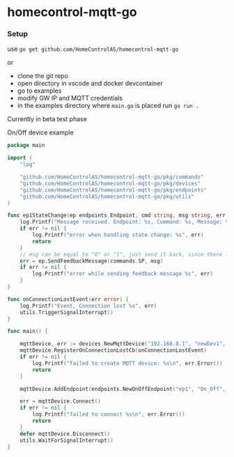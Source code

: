 # homecontrol-mqtt-go

### Setup
use `go get github.com/HomeControlAS/homecontrol-mqtt-go`

or 

* clone the git repo
* open directory in vscode and docker devcontainer
* go to examples
* modify GW IP and MQTT credentials
* in the examples directory where `main.go` is placed run `go run .`


Currently in beta test phase

On/Off device example 

```go
package main

import (
	"log"

	"github.com/HomeControlAS/homecontrol-mqtt-go/pkg/commands"
	"github.com/HomeControlAS/homecontrol-mqtt-go/pkg/devices"
	"github.com/HomeControlAS/homecontrol-mqtt-go/pkg/endpoints"
	"github.com/HomeControlAS/homecontrol-mqtt-go/pkg/utils"
)

func ep1StateChange(ep endpoints.Endpoint, cmd string, msg string, err error) {
	log.Printf("Message received. Endpoint: %s, Command: %s, Message: %s\n", ep.GetID(), cmd, msg)
	if err != nil {
		log.Printf("error when handling state change: %s", err)
		return
	}
	// msg can be equal to "0" or "1", just send it back, since there is nothing to control
	err = ep.SendFeedbackMessage(commands.SP, msg)
	if err != nil {
		log.Printf("error while sending feedback message %s", err)
	}
}

func onConnectionLostEvent(err error) {
	log.Printf("Event, Connection lost %s", err)
	utils.TriggerSignalInterrupt()
}

func main() {

	mqttDevice, err := devices.NewMqttDevice("192.168.8.1", "newDev1", "hc", "admin", true, "mqtt_device")
	mqttDevice.RegisterOnConnectionLostCb(onConnectionLostEvent)
	if err != nil {
		log.Printf("failed to create MQTT device: %s\n", err.Error())
		return
	}

	mqttDevice.AddEndpoint(endpoints.NewOnOffEndpoint("ep1", "On_Off", ep1StateChange))

	err = mqttDevice.Connect()
	if err != nil {
		log.Printf("failed to connect %s\n", err.Error())
		return
	}
	defer mqttDevice.Disconnect()
	utils.WaitForSignalInterrupt()
}
```

